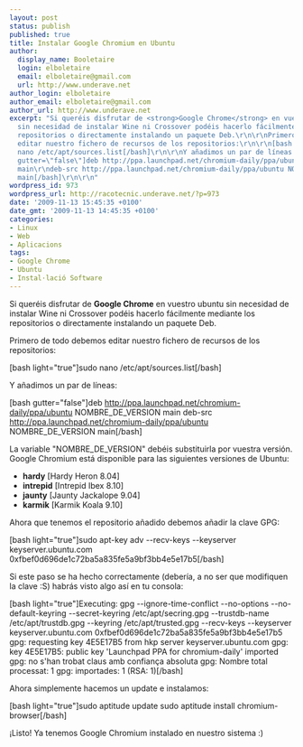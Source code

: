 ```yaml
---
layout: post
status: publish
published: true
title: Instalar Google Chromium en Ubuntu
author:
  display_name: Booletaire
  login: elboletaire
  email: elboletaire@gmail.com
  url: http://www.underave.net
author_login: elboletaire
author_email: elboletaire@gmail.com
author_url: http://www.underave.net
excerpt: "Si queréis disfrutar de <strong>Google Chrome</strong> en vuestro ubuntu
  sin necesidad de instalar Wine ni Crossover podéis hacerlo fácilmente mediante los
  repositorios o directamente instalando un paquete Deb.\r\n\r\nPrimero de todo debemos
  editar nuestro fichero de recursos de los repositorios:\r\n\r\n[bash light=\"true\"]sudo
  nano /etc/apt/sources.list[/bash]\r\n\r\nY añadimos un par de líneas:\r\n\r\n[bash
  gutter=\"false\"]deb http://ppa.launchpad.net/chromium-daily/ppa/ubuntu NOMBRE_DE_VERSION
  main\r\ndeb-src http://ppa.launchpad.net/chromium-daily/ppa/ubuntu NOMBRE_DE_VERSION
  main[/bash]\r\n\r\n"
wordpress_id: 973
wordpress_url: http://racotecnic.underave.net/?p=973
date: '2009-11-13 15:45:35 +0100'
date_gmt: '2009-11-13 14:45:35 +0100'
categories:
- Linux
- Web
- Aplicacions
tags:
- Google Chrome
- Ubuntu
- Instal·lació Software
---
```


Si queréis disfrutar de <strong>Google Chrome</strong> en vuestro ubuntu sin necesidad de instalar Wine ni Crossover podéis hacerlo fácilmente mediante los repositorios o directamente instalando un paquete Deb.

Primero de todo debemos editar nuestro fichero de recursos de los repositorios:

[bash light="true"]sudo nano /etc/apt/sources.list[/bash]

Y añadimos un par de líneas:

[bash gutter="false"]deb http://ppa.launchpad.net/chromium-daily/ppa/ubuntu NOMBRE_DE_VERSION main
deb-src http://ppa.launchpad.net/chromium-daily/ppa/ubuntu NOMBRE_DE_VERSION main[/bash]

<a id="more"></a><a id="more-973"></a>
La variable "NOMBRE_DE_VERSION" debéis substituirla por vuestra versión. Google Chromium está disponible para las siguientes versiones de Ubuntu:

<ul>
<li><strong>hardy</strong> [Hardy Heron 8.04]</li>
<li><strong>intrepid</strong> [Intrepid Ibex 8.10]</li>
<li><strong>jaunty</strong> [Jaunty Jackalope 9.04]</li>
<li><strong>karmik</strong> [Karmik Koala 9.10]</li>
</ul>

Ahora que tenemos el repositorio añadido debemos añadir la clave GPG:

[bash light="true"]sudo apt-key adv --recv-keys --keyserver keyserver.ubuntu.com 0xfbef0d696de1c72ba5a835fe5a9bf3bb4e5e17b5[/bash]

Si este paso se ha hecho correctamente (debería, a no ser que modifiquen la clave :S) habrás visto algo así en tu consola:

[bash light="true"]Executing: gpg --ignore-time-conflict --no-options --no-default-keyring --secret-keyring /etc/apt/secring.gpg --trustdb-name /etc/apt/trustdb.gpg --keyring /etc/apt/trusted.gpg --recv-keys --keyserver keyserver.ubuntu.com 0xfbef0d696de1c72ba5a835fe5a9bf3bb4e5e17b5
gpg: requesting key 4E5E17B5 from hkp server keyserver.ubuntu.com
gpg: key 4E5E17B5: public key 'Launchpad PPA for chromium-daily' imported
gpg: no s'han trobat claus amb confiança absoluta
gpg: Nombre total processat: 1
gpg:               importades: 1  (RSA: 1)[/bash]

Ahora simplemente hacemos un update e instalamos:

[bash light="true"]sudo aptitude update
sudo aptitude install chromium-browser[/bash]

¡Listo! Ya tenemos Google Chromium instalado en nuestro sistema :)
